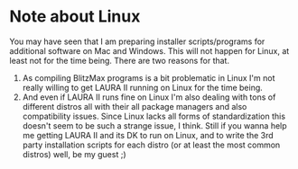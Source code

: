 # Note about Linux

You may have seen that I am preparing installer scripts/programs for additional software on Mac and Windows.
This will not happen for Linux, at least not for the time being.
There are two reasons for that.

1. As compiling BlitzMax programs is a bit problematic in Linux I'm not really willing to get LAURA II running on Linux for the time being.
2. And even if LAURA II runs fine on Linux I'm also dealing with tons of different distros all with their all package managers and also compatibility issues. Since Linux lacks all forms of standardization this doesn't seem to be such a strange issue, I think. Still if you wanna help me getting LAURA II and its DK to run on Linux, and to write the 3rd party installation scripts for each distro (or at least the most common distros) well, be my guest ;)

